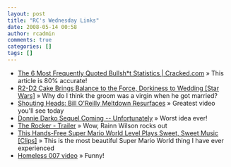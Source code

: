 ```yaml
---
layout: post
title: "RC's Wednesday Links"
date: 2008-05-14 00:58
author: rcadmin
comments: true
categories: []
tags: []
---
```

<ul>
<li><a href="http://www.cracked.com/article_16241_6-most-frequently-quoted-bullsht-statistics.html" title="The 6 Most Frequently Quoted Bullsh*t Statistics | Cracked.com">The 6 Most Frequently Quoted Bullsh*t Statistics | Cracked.com</a> &raquo; This article is 80% accurate!</li>
<li><a href="http://feeds.gawker.com/~r/gizmodo/full/~3/288657535/r2+d2-cake-brings-balance-to-the-force-dorkiness-to-wedding" title="R2-D2 Cake Brings Balance to the Force, Dorkiness to Wedding [Star Wars]">R2-D2 Cake Brings Balance to the Force, Dorkiness to Wedding [Star Wars]</a> &raquo; Why do I think the groom was a virgin when he got married?</li>
<li><a href="http://gawker.com/5008668/bill-oreilly-meltdown-resurfaces" title="Shouting Heads: Bill O'Reilly Meltdown Resurfaces">Shouting Heads: Bill O'Reilly Meltdown Resurfaces</a> &raquo; Greatest video you'll see today</li>
<li><a href="http://feeds.cinematical.com/~r/weblogsinc/cinematical/~3/286829652/" title="Donnie Darko Sequel Coming -- Unfortunately">Donnie Darko Sequel Coming -- Unfortunately</a> &raquo; Worst idea ever!</li>
<li><a href="http://movies.yahoo.com/movie/1809909025/video/7698125" title="The Rocker - Trailer">The Rocker - Trailer</a> &raquo; Wow, Rainn Wilson rocks out</li>
<li><a href="http://feeds.gawker.com/~r/kotaku/full/~3/285035727/this-hands+free-super-mario-world-level-plays-sweet-sweet-music" title="This Hands-Free Super Mario World Level Plays Sweet, Sweet Music [Clips]">This Hands-Free Super Mario World Level Plays Sweet, Sweet Music [Clips]</a> &raquo; This is the most beautiful Super Mario World thing I have ever experienced</li>
<li><a href="http://my.break.com/content/view.aspx?ContentID=498259" title="Homeless 007 video">Homeless 007 video</a> &raquo; Funny!</li>
</ul>

